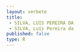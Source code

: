 ```yaml
---
layout: verbete
title:
 - SILVA, LUIS PEREIRA DA
 - SILVA, Luís Pereira da
published: false
type: R
---
```


